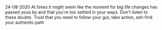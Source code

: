 24-08-2020
	At times it might seem like the moment for big life changes has passed youo by and that you're too settled in your ways. Don't listen to these doubts. Trust that you need to follow your gut, take action, adn find your authentic path